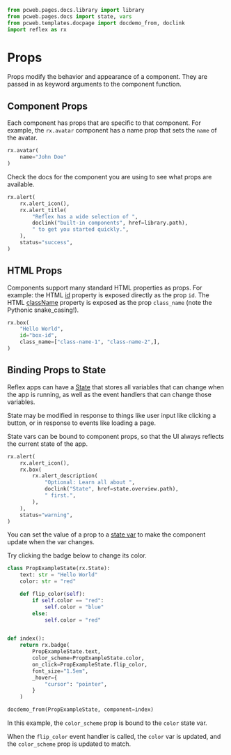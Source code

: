 ```python exec
from pcweb.pages.docs.library import library
from pcweb.pages.docs import state, vars
from pcweb.templates.docpage import docdemo_from, doclink
import reflex as rx
```

# Props

Props modify the behavior and appearance of a component. They are passed in as keyword arguments to the component function.

## Component Props

Each component has props that are specific to that component. For example, the `rx.avatar` component has a name prop that sets the `name` of the avatar.

```python demo
rx.avatar(
    name="John Doe"
)
```

Check the docs for the component you are using to see what props are available.

```python eval
rx.alert(
    rx.alert_icon(),
    rx.alert_title(
        "Reflex has a wide selection of ",
        doclink("built-in components", href=library.path),
        " to get you started quickly.",
    ),
    status="success",
)
```


## HTML Props

Components support many standard HTML properties as props. For example: the HTML [id]({"https://www.w3schools.com/html/html_id.asp"}) property is exposed directly as the prop `id`. The HTML [className]({"https://www.w3schools.com/jsref/prop_html_classname.asp"}) property is exposed as the prop `class_name` (note the Pythonic snake_casing!).

```python demo
rx.box(
    "Hello World",
    id="box-id",
    class_name=["class-name-1", "class-name-2",],
)
```

## Binding Props to State

Reflex apps can have a [State]({state.overview.path}) that stores all variables that can change when the app is running, as well as the event handlers that can change those variables.

State may be modified in response to things like user input like clicking a button, or in response to events like loading a page.

State vars can be bound to component props, so that the UI always reflects the current state of the app.

```python eval
rx.alert(
    rx.alert_icon(),
    rx.box(
        rx.alert_description(
            "Optional: Learn all about ",
            doclink("State", href=state.overview.path),
            " first.",
        ),
    ),
    status="warning",
)
```

You can set the value of a prop to a [state var]({vars.base_vars.path}) to make the component update when the var changes.

Try clicking the badge below to change its color.

```python exec
class PropExampleState(rx.State):
    text: str = "Hello World"
    color: str = "red"

    def flip_color(self):
        if self.color == "red":
            self.color = "blue"
        else:
            self.color = "red"


def index():
    return rx.badge(
        PropExampleState.text,
        color_scheme=PropExampleState.color,
        on_click=PropExampleState.flip_color,
        font_size="1.5em",
        _hover={
            "cursor": "pointer",
        }
    )
```

```python eval
docdemo_from(PropExampleState, component=index)
```

In this example, the `color_scheme` prop is bound to the `color` state var.

When the `flip_color` event handler is called, the `color` var is updated, and the `color_scheme` prop is updated to match.
